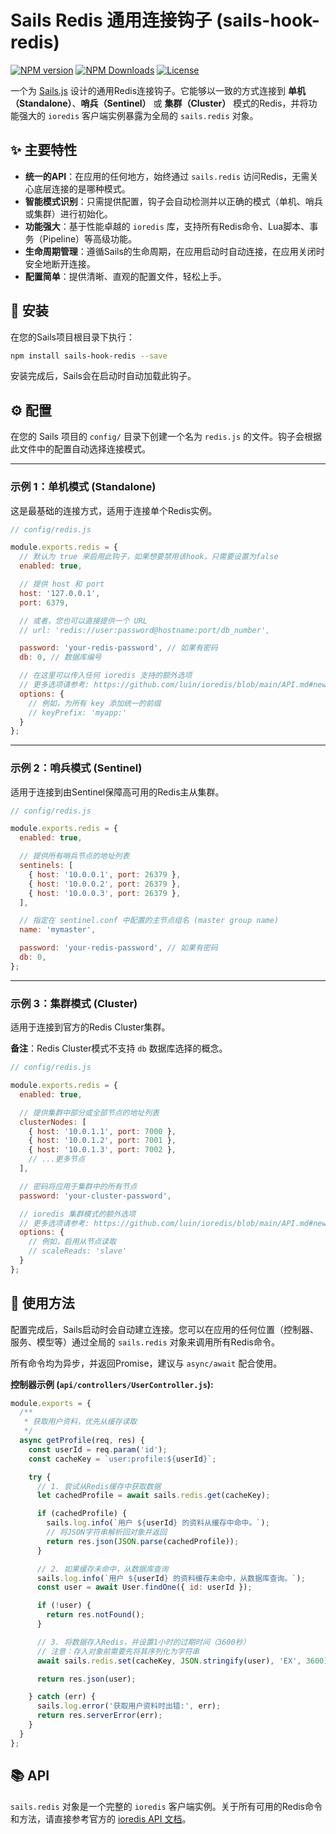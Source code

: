 # Sails Redis 通用连接钩子 (sails-hook-redis)

[![NPM version](https://img.shields.io/npm/v/sails-hook-redis.svg?style=flat)](https://www.npmjs.com/package/sails-hook-redis)
[![NPM Downloads](https://img.shields.io/npm/dm/sails-hook-redis.svg?style=flat)](https://www.npmjs.com/package/sails-hook-redis)
[![License](https://img.shields.io/npm/l/sails-hook-redis.svg?style=flat)](https://opensource.org/licenses/MIT)

一个为 [Sails.js](https://sailsjs.com) 设计的通用Redis连接钩子。它能够以一致的方式连接到 **单机（Standalone）**、**哨兵（Sentinel）** 或 **集群（Cluster）** 模式的Redis，并将功能强大的 `ioredis` 客户端实例暴露为全局的 `sails.redis` 对象。

## ✨ 主要特性

-   **统一的API**：在应用的任何地方，始终通过 `sails.redis` 访问Redis，无需关心底层连接的是哪种模式。
-   **智能模式识别**：只需提供配置，钩子会自动检测并以正确的模式（单机、哨兵或集群）进行初始化。
-   **功能强大**：基于性能卓越的 `ioredis` 库，支持所有Redis命令、Lua脚本、事务（Pipeline）等高级功能。
-   **生命周期管理**：遵循Sails的生命周期，在应用启动时自动连接，在应用关闭时安全地断开连接。
-   **配置简单**：提供清晰、直观的配置文件，轻松上手。

## 🚀 安装

在您的Sails项目根目录下执行：

```bash
npm install sails-hook-redis --save
```

安装完成后，Sails会在启动时自动加载此钩子。

## ⚙️ 配置

在您的 Sails 项目的 `config/` 目录下创建一个名为 `redis.js` 的文件。钩子会根据此文件中的配置自动选择连接模式。

---

### 示例 1：单机模式 (Standalone)

这是最基础的连接方式，适用于连接单个Redis实例。

```javascript
// config/redis.js

module.exports.redis = {
  // 默认为 true 来启用此钩子，如果想要禁用该hook，只需要设置为false
  enabled: true,

  // 提供 host 和 port
  host: '127.0.0.1',
  port: 6379,

  // 或者，您也可以直接提供一个 URL
  // url: 'redis://user:password@hostname:port/db_number',

  password: 'your-redis-password', // 如果有密码
  db: 0, // 数据库编号

  // 在这里可以传入任何 ioredis 支持的额外选项
  // 更多选项请参考: https://github.com/luin/ioredis/blob/main/API.md#new-redisport-host-options
  options: {
    // 例如，为所有 key 添加统一的前缀
    // keyPrefix: 'myapp:'
  }
};
```

---

### 示例 2：哨兵模式 (Sentinel)

适用于连接到由Sentinel保障高可用的Redis主从集群。

```javascript
// config/redis.js

module.exports.redis = {
  enabled: true,

  // 提供所有哨兵节点的地址列表
  sentinels: [
    { host: '10.0.0.1', port: 26379 },
    { host: '10.0.0.2', port: 26379 },
    { host: '10.0.0.3', port: 26379 },
  ],

  // 指定在 sentinel.conf 中配置的主节点组名 (master group name)
  name: 'mymaster',

  password: 'your-redis-password', // 如果有密码
  db: 0,
};
```

---

### 示例 3：集群模式 (Cluster)

适用于连接到官方的Redis Cluster集群。

**备注**：Redis Cluster模式不支持 `db` 数据库选择的概念。

```javascript
// config/redis.js

module.exports.redis = {
  enabled: true,

  // 提供集群中部分或全部节点的地址列表
  clusterNodes: [
    { host: '10.0.1.1', port: 7000 },
    { host: '10.0.1.2', port: 7001 },
    { host: '10.0.1.3', port: 7002 },
    // ...更多节点
  ],

  // 密码将应用于集群中的所有节点
  password: 'your-cluster-password',

  // ioredis 集群模式的额外选项
  // 更多选项请参考: https://github.com/luin/ioredis/blob/main/API.md#new-clusterstartupnodes-options
  options: {
    // 例如，启用从节点读取
    // scaleReads: 'slave'
  }
};
```

## 📝 使用方法

配置完成后，Sails启动时会自动建立连接。您可以在应用的任何位置（控制器、服务、模型等）通过全局的 `sails.redis` 对象来调用所有Redis命令。

所有命令均为异步，并返回Promise，建议与 `async/await` 配合使用。

**控制器示例 (`api/controllers/UserController.js`):**

```javascript
module.exports = {
  /**
   * 获取用户资料，优先从缓存读取
   */
  async getProfile(req, res) {
    const userId = req.param('id');
    const cacheKey = `user:profile:${userId}`;

    try {
      // 1. 尝试从Redis缓存中获取数据
      let cachedProfile = await sails.redis.get(cacheKey);

      if (cachedProfile) {
        sails.log.info(`用户 ${userId} 的资料从缓存中命中。`);
        // 将JSON字符串解析回对象并返回
        return res.json(JSON.parse(cachedProfile));
      }

      // 2. 如果缓存未命中，从数据库查询
      sails.log.info(`用户 ${userId} 的资料缓存未命中，从数据库查询。`);
      const user = await User.findOne({ id: userId });

      if (!user) {
        return res.notFound();
      }

      // 3. 将数据存入Redis，并设置1小时的过期时间（3600秒）
      // 注意：存入对象前需要先将其序列化为字符串
      await sails.redis.set(cacheKey, JSON.stringify(user), 'EX', 3600);

      return res.json(user);

    } catch (err) {
      sails.log.error('获取用户资料时出错:', err);
      return res.serverError(err);
    }
  }
};
```

## 📚 API

`sails.redis` 对象是一个完整的 `ioredis` 客户端实例。关于所有可用的Redis命令和方法，请直接参考官方的 [ioredis API 文档](https://github.com/luin/ioredis/blob/main/API.md)。
